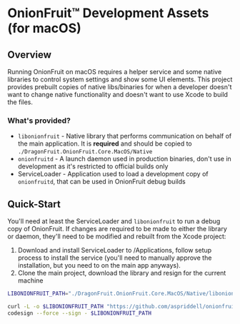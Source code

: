 # OnionFruit™ Development Assets (for macOS)

## Overview
Running OnionFruit on macOS requires a helper service and some native libraries to control system settings and show some UI elements.
This project provides prebuilt copies of native libs/binaries for when a developer doesn't want to change native functionality and doesn't want to use Xcode to build the files.

### What's provided?

- `libonionfruit` - Native library that performs communication on behalf of the main application. It is **required** and should be copied to `./DragonFruit.OnionFruit.Core.MacOS/Native`
- `onionfruitd` - A launch daemon used in production binaries, don't use in development as it's restricted to official builds only
- ServiceLoader - Application used to load a development copy of `onionfruitd`, that can be used in OnionFruit debug builds

## Quick-Start
You'll need at least the ServiceLoader and `libonionfruit` to run a debug copy of OnionFruit. If changes are required to be made to either the library or daemon, they'll need to be modified and rebuilt from the Xcode project:

1. Download and install ServiceLoader to /Applications, follow setup process to install the service (you'll need to manually approve the installation, but you need to on the main app anyways).
2. Clone the main project, download the library and resign for the current machine

```bash
LIBONIONFRUIT_PATH="./DragonFruit.OnionFruit.Core.MacOS/Native/libonionfruit.dylib"

curl -L -o $LIBONIONFRUIT_PATH "https://github.com/aspriddell/onionfruit-macos-development/releases/latest/download/libonionfruit.dylib"
codesign --force --sign - $LIBONIONFRUIT_PATH
```